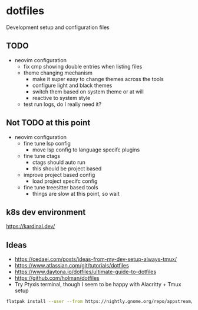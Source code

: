 # dotfiles
Development setup and configuration files

## TODO
* neovim configuration
    * fix cmp showing double entries when listing files
    * theme changing mechanism
      - make it super easy to change themes across the tools
      - configure light and black themes
      - switch them based on system theme or at will
      - reactive to system style
    * test run logs, do I really need it?

## Not TODO at this point
* neovim configuration
    * fine tune lsp config
      - move lsp config to language specifc plugins
    * fine tune ctags
      - ctags should auto run
      - this should be project based
    * improve project based config
      - load project specifc config
    * fine tune treesitter based tools
      - things are slow at this point, so wait

## k8s dev environment
https://kardinal.dev/

## Ideas
* https://cedaei.com/posts/ideas-from-my-dev-setup-always-tmux/
* https://www.atlassian.com/git/tutorials/dotfiles
* https://www.daytona.io/dotfiles/ultimate-guide-to-dotfiles
* https://github.com/holman/dotfiles
* Try Ptyxis terminal, though I seem to be happy with Alacritty + Tmux setup
```bash
flatpak install --user --from https://nightly.gnome.org/repo/appstream/org.gnome.Ptyxis.Devel.flatpakref
```
